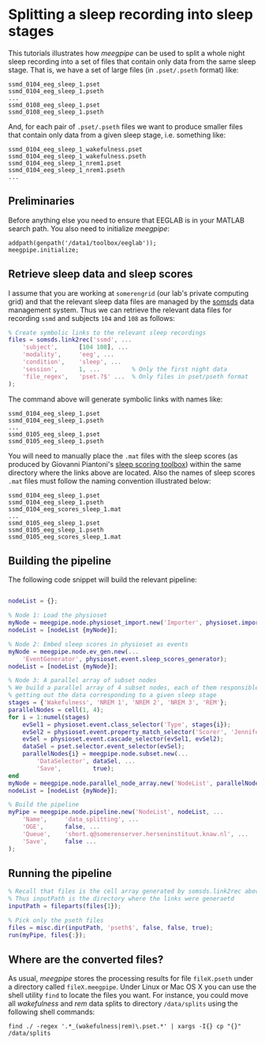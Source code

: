 Splitting a sleep recording into sleep stages
===

This tutorials illustrates how _meegpipe_ can be used to split a whole night
sleep recording into a set of files that contain only data from the same 
sleep stage. That is, we have a set of large files (in `.pset/.pseth` 
format) like:

````
ssmd_0104_eeg_sleep_1.pset
ssmd_0104_eeg_sleep_1.pseth
...
ssmd_0108_eeg_sleep_1.pset
ssmd_0108_eeg_sleep_1.pseth
```` 

And, for each pair of `.pset/.pseth` files we want to produce smaller files
that contain only data from a given sleep stage, i.e. something like:

````
ssmd_0104_eeg_sleep_1_wakefulness.pset
ssmd_0104_eeg_sleep_1_wakefulness.pseth
ssmd_0104_eeg_sleep_1_nrem1.pset
ssmd_0104_eeg_sleep_1_nrem1.pseth
...
````


## Preliminaries

Before anything else you need to ensure that EEGLAB is in your MATLAB 
search path. You also need to initialize _meegpipe_:

````
addpath(genpath('/data1/toolbox/eeglab'));
meegpipe.initialize;
````

## Retrieve sleep data and sleep scores

I assume that you are working at `somerengrid` (our lab's private computing
grid) and that the relevant sleep data files are managed by the
 [somsds][somsds] data management system. Thus we can retrieve the 
relevant data files for recording `ssmd` and subjects `104` and `108` as
 follows:

[somsds]: http://www.germangh.com/somsds/

````matlab
% Create symbolic links to the relevant sleep recordings
files = somsds.link2rec('ssmd', ...
    'subject',      [104 108], ...
    'modality',     'eeg', ...
    'condition',    'sleep', ...
    'session',      1, ...         % Only the first night data
    'file_regex',   'pset.?$' ...  % Only files in pset/pseth format
);
````

The command above will generate symbolic links with names like:

````
ssmd_0104_eeg_sleep_1.pset
ssmd_0104_eeg_sleep_1.pseth
...
ssmd_0105_eeg_sleep_1.pset
ssmd_0105_eeg_sleep_1.pseth
````

You will need to manually place the `.mat` files with the sleep scores (as
produced by Giovanni Piantoni's [sleep scoring toolbox][sctoolbox]) within
 the same directory where the links above are located. Also the names of 
sleep scores `.mat` files must follow the naming convention illustrated 
below:

[sctoolbox]: https://github.com/gpiantoni/sleepscoring

````
ssmd_0104_eeg_sleep_1.pset
ssmd_0104_eeg_sleep_1.pseth
ssmd_0104_eeg_scores_sleep_1.mat
...
ssmd_0105_eeg_sleep_1.pset
ssmd_0105_eeg_sleep_1.pseth
ssmd_0105_eeg_scores_sleep_1.mat
````


## Building the pipeline

The following code snippet will build the relevant pipeline:

````matlab

nodeList = {};

% Node 1: Load the physioset
myNode = meegpipe.node.physioset_import.new('Importer', physioset.import.physioset);
nodeList = [nodeList {myNode}];

% Node 2: Embed sleep scores in physioset as events
myNode = meegpipe.node.ev_gen.new(...
    'EventGenerator', physioset.event.sleep_scores_generator);
nodeList = [nodeList {myNode}];

% Node 3: A parallel array of subset nodes
% We build a parallel array of 4 subset nodes, each of them responsible for
% getting out the data corresponding to a given sleep stage
stages = {'Wakefulness', 'NREM 1', 'NREM 2', 'NREM 3', 'REM'};
parallelNodes = cell(1, 4);
for i = 1:numel(stages)
    evSel1 = physioset.event.class_selector('Type', stages{i});
    evSel2 = physioset.event.property_match_selector('Scorer', 'Jennifer');
    evSel = physioset.event.cascade_selector(evSel1, evSel2);
    dataSel = pset.selector.event_selector(evSel);
    parallelNodes{i} = meegpipe.node.subset.new(...
        'DataSelector', dataSel, ...
        'Save',         true);
end
myNode = meegpipe.node.parallel_node_array.new('NodeList', parallelNodes);
nodeList = [nodeList {myNode}];

% Build the pipeline
myPipe = meegpipe.node.pipeline.new('NodeList', nodeList, ...
    'Name',     'data_splitting', ...
    'OGE',      false, ...
    'Queue',    'short.q@somerenserver.herseninstituut.knaw.nl', ...
    'Save',     false ...
);

````


## Running the pipeline


````matlab
% Recall that files is the cell array generated by somsds.link2rec above
% Thus inputPath is the directory where the links were generaetd
inputPath = fileparts(files{1});

% Pick only the pseth files
files = misc.dir(inputPath, 'pseth$', false, false, true);
run(myPipe, files{:});
````


## Where are the converted files?

As usual, _meegpipe_ stores the processing results for file `fileX.pseth` 
under a directory called `fileX.meegpipe`. Under Linux or Mac OS X you can
 use the shell utility `find` to locate the files you want. For instance, 
you could move all _wakefulness_ and _rem_ data splits to directory 
`/data/splits` using the following shell commands:

````
find ./ -regex '.*_(wakefulness|rem)\.pset.*' | xargs -I{} cp "{}" /data/splits
```` 
